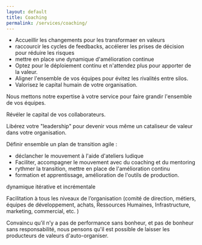 ```yaml
---
layout: default
title: Coaching
permalink: /services/coaching/
---
```


* Accueillir les changements pour les transformaer en valeurs
* raccourcir les cycles de feedbacks, accélerer les prises de décision pour réduire les risques
* mettre en place une dynamique d'amélioration continue
* Optez pour le déploiement continu et n'attendez plus pour apporter de la valeur.
* Aligner l'ensemble de vos équipes pour évitez les rivalités entre silos.
* Valorisez le capital humain de votre organisation.

Nous mettons notre expertise à votre service pour faire grandir l'ensemble de vos équipes.

Révéler le capital de vos collaborateurs.

Libérez votre "leadership" pour devenir vous même un cataliseur de valeur dans votre organisation.

Définir ensemble un plan de transition agile :
* déclancher le mouvement à l'aide d'ateliers ludique
* Faciliter, accompagner le mouvement avec du coaching et du mentoring
* rythmer la transition, mettre en place de l'amélioration continu
* formation et apprentissage, amélioration de l'outils de production.

dynamique itérative et incrémentale

Facilitation à tous les niveaux de l’organisation (comité de direction, métiers, équipes de développement, achats, Ressources Humaines, Infrastructure, marketing, commercial, etc. )


Convaincu qu’il n’y a pas de performance sans bonheur, et pas de bonheur sans responsabilité, nous pensons qu'il est possible de laisser les producteurs de valeurs d'auto-organiser.
